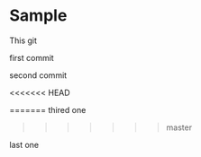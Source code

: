 # Sample

This git

first commit


second commit


<<<<<<< HEAD

=======
thired one
>>>>>>> master

last one
